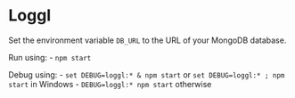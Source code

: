 # Loggl

Set the environment variable `DB_URL` to the URL of your MongoDB database.

Run using:
    - `npm start`

Debug using:
    - `set DEBUG=loggl:* & npm start` or `set DEBUG=loggl:* ; npm start` in Windows 
    - `DEBUG=loggl:* npm start` otherwise